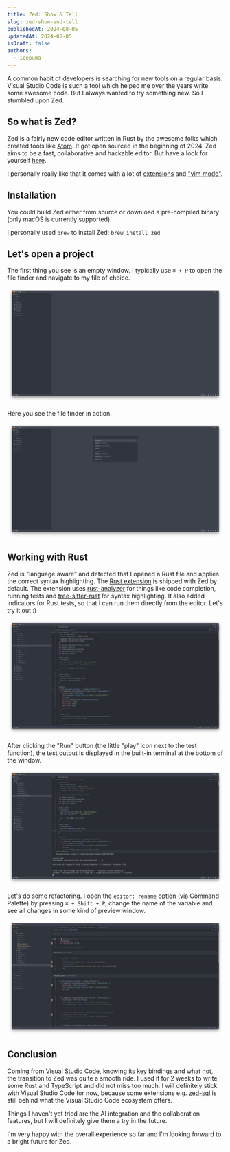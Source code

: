 ```yaml
---
title: Zed: Show & Tell
slug: zed-show-and-tell
publishedAt: 2024-08-05
updatedAt: 2024-08-05
isDraft: false
authors:
  - icepuma
---
```


A common habit of developers is searching for new tools on a regular basis. Visual Studio Code is such a tool which helped me over the years write some awesome code. But I always wanted to try something new. So I stumbled upon Zed.

## So what is Zed?

Zed is a fairly new code editor written in Rust by the awesome folks which created tools like [Atom](https://github.com/atom/atom). It got open sourced in the beginning of 2024. Zed aims to be a fast, collaborative and hackable editor. But have a look for yourself [here](https://github.com/zed-industries/zed).

I personally really like that it comes with a lot of [extensions](https://github.com/zed-industries/zed/tree/main/extensions) and ["vim mode"](https://zed.dev/docs/vim).

## Installation

You could build Zed either from source or download a pre-compiled binary (only macOS is currently supported).

I personally used `brew` to install Zed: `brew install zed`

## Let's open a project

The first thing you see is an empty window. I typically use `⌘ + P` to open the file finder and navigate to my file of choice.

![Zed - empty window](./images/zed-show-and-tell-01.png)

Here you see the file finder in action.

![Zed - file finder](./images/zed-show-and-tell-02.png)

## Working with Rust

Zed is "language aware" and detected that I opened a Rust file and applies the correct syntax highlighting. The [Rust extension](https://zed.dev/docs/languages/rust) is shipped with Zed by default.
The extension uses [rust-analyzer](https://github.com/rust-lang/rust-analyzer) for things like code completion, running tests and [tree-sitter-rust](https://github.com/tree-sitter/tree-sitter-rust) for syntax highlighting.
It also added indicators for Rust tests, so that I can run them directly from the editor. Let's try it out :)

![Zed - rust file](./images/zed-show-and-tell-03.png)

After clicking the "Run" button (the little "play" icon next to the test function), the test output is displayed in the built-in terminal at the bottom of the window.

![Zed - rust test](./images/zed-show-and-tell-04.png)

Let's do some refactoring. I open the `editor: rename` option (via Command Palette) by pressing `⌘ + Shift + P`, change the name of the variable and see all changes in some kind of preview window.

![Zed - refactoring](./images/zed-show-and-tell-05.png)

## Conclusion

Coming from Visual Studio Code, knowing its key bindings and what not, the transition to Zed was quite a smooth ride. I used it for 2 weeks to write some Rust and TypeScript and did not miss too much. I will definitely stick with Visual Studio Code for now, because some extensions e.g. [zed-sql](https://github.com/evrensen467/zed-sql) is still behind what the Visual Studio Code ecosystem offers.

Things I haven't yet tried are the AI integration and the collaboration features, but I will definitely give them a try in the future.

I'm very happy with the overall experience so far and I'm looking forward to a bright future for Zed.
